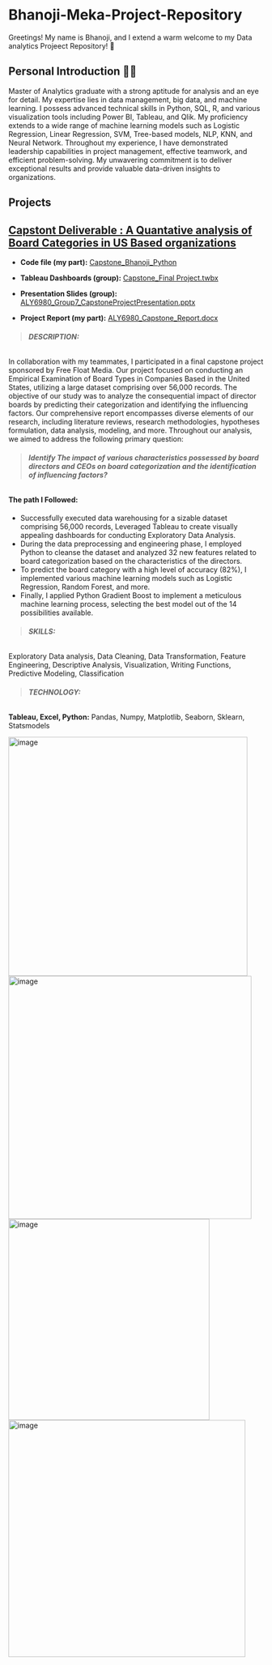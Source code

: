 # Bhanoji-Meka-Project-Repository

Greetings! My name is Bhanoji, and I extend a warm welcome to my Data analytics Projeect Repository! :file_folder:

## Personal Introduction :man_technologist:

Master of Analytics graduate with a strong aptitude for analysis and an eye for detail. My expertise lies in data management, big data, and machine learning. I possess advanced technical skills in Python, SQL, R, and various visualization tools including Power BI, Tableau, and Qlik. My proficiency extends to a wide range of machine learning models such as Logistic Regression, Linear Regression, SVM, Tree-based models, NLP, KNN, and Neural Network. Throughout my experience, I have demonstrated leadership capabilities in project management, effective teamwork, and efficient problem-solving. My unwavering commitment is to deliver exceptional results and provide valuable data-driven insights to organizations.

## Projects
## [Capstont Deliverable : A Quantative analysis of Board Categories in US Based organizations](https://github.com/BhanojiMeka/Bhanoji-Meka-Project-Repository/tree/d24a53192120dee9c38a8fdbaec2afaa8157fce5/Capstone%20Deliverable)

* **Code file (my part):** [Capstone_Bhanoji_Python](https://github.com/BhanojiMeka/Bhanoji-Meka-Project-Repository/blob/22c88bca52dd744e4ac13c5c0e625f7708eaf3c3/Capstone%20Deliverable/Group_project.ipynb)

* **Tableau Dashboards (group):** [Capstone_Final Project.twbx](https://github.com/BhanojiMeka/Bhanoji-Meka-Project-Repository/blob/22c88bca52dd744e4ac13c5c0e625f7708eaf3c3/Capstone%20Deliverable/Capstone_Final%20Project.twbx) 

* **Presentation Slides (group):** [ALY6980_Group7_CapstoneProjectPresentation.pptx](https://github.com/BhanojiMeka/Bhanoji-Meka-Project-Repository/blob/22c88bca52dd744e4ac13c5c0e625f7708eaf3c3/Capstone%20Deliverable/ALY6980_Group7_CapstoneProjectPresentation.pptx)

* **Project Report (my part):** [ALY6980_Capstone_Report.docx](https://github.com/BhanojiMeka/Bhanoji-Meka-Project-Repository/blob/22c88bca52dd744e4ac13c5c0e625f7708eaf3c3/Capstone%20Deliverable/ALY6980_Capstone_Report.docx)


>###### **DESCRIPTION:**

In collaboration with my teammates, I participated in a final capstone project sponsored by Free Float Media. Our project focused on conducting an Empirical Examination of Board Types in Companies Based in the United States, utilizing a large dataset comprising over 56,000 records. The objective of our study was to analyze the consequential impact of director boards by predicting their categorization and identifying the influencing factors. Our comprehensive report encompasses diverse elements of our research, including literature reviews, research methodologies, hypotheses formulation, data analysis, modeling, and more. Throughout our analysis, we aimed to address the following primary question:


>###### **Identify The impact of various characteristics possessed by board directors and CEOs on board categorization and the identification of influencing factors?**

#### The path I Followed:

* Successfully executed data warehousing for a sizable dataset comprising 56,000 records, Leveraged Tableau to create visually appealing dashboards for conducting Exploratory Data Analysis.
* During the data preprocessing and engineering phase, I employed Python to cleanse the dataset and analyzed 32 new features related to board categorization based on the characteristics of the directors.
* To predict the board category with a high level of accuracy (82%), I implemented various machine learning models such as Logistic Regression, Random Forest, and more.
* Finally, I applied Python Gradient Boost to implement a meticulous machine learning process, selecting the best model out of the 14 possibilities available.


>###### **SKILLS:**
Exploratory Data analysis, Data Cleaning, Data Transformation, Feature Engineering, Descriptive Analysis, Visualization, Writing Functions, Predictive Modeling, Classification


>###### **TECHNOLOGY:**
**Tableau, Excel, Python:** Pandas, Numpy, Matplotlib, Seaborn, Sklearn, Statsmodels

<img width="472" alt="image" src="https://github.com/BhanojiMeka/Bhanoji-Meka-Project-Repository/assets/132236644/02df9ac1-d3f1-49a6-ac86-9f3bd452e43f"><img width="480" alt="image" src="https://github.com/BhanojiMeka/Bhanoji-Meka-Project-Repository/assets/132236644/400e3388-07d1-4bb5-834f-a8434514d996">
<img width="397" alt="image" src="https://github.com/BhanojiMeka/Bhanoji-Meka-Project-Repository/assets/132236644/915f7bda-036d-4954-bfd0-30ae4a19ee78"><img width="468" alt="image" src="https://github.com/BhanojiMeka/Bhanoji-Meka-Project-Repository/assets/132236644/5f87fe14-81fb-414b-aa88-93353a61b742">




